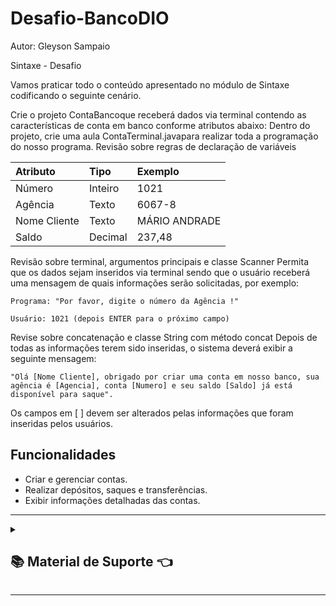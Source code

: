 # Desafio-BancoDIO

Autor: Gleyson Sampaio

Sintaxe - Desafio

Vamos praticar todo o conteúdo apresentado no módulo de Sintaxe codificando o seguinte cenário.

Crie o projeto ContaBancoque receberá dados via terminal contendo as características de conta em banco conforme atributos abaixo:
Dentro do projeto, crie uma aula ContaTerminal.javapara realizar toda a programação do nosso programa.
Revisão sobre regras de declaração de variáveis

|Atributo| Tipo|Exemplo|
|:----|:----|:-----|
|Número|Inteiro|1021|
|Agência|Texto|6067-8|
|Nome Cliente|Texto|MÁRIO ANDRADE|
|Saldo|Decimal|237,48|

Revisão sobre terminal, argumentos principais e classe Scanner
Permita que os dados sejam inseridos via terminal sendo que o usuário receberá uma mensagem de quais informações serão solicitadas, por exemplo:

`Programa: "Por favor, digite o número da Agência !"`

`Usuário: 1021 (depois ENTER para o próximo campo)`

Revise sobre concatenação e classe String com método concat
Depois de todas as informações terem sido inseridas, o sistema deverá exibir a seguinte mensagem:

`"Olá [Nome Cliente], obrigado por criar uma conta em nosso banco, sua agência é [Agencia], conta [Numero] e seu saldo [Saldo] já está disponível para saque".` 

Os campos em [ ] devem ser alterados pelas informações que foram inseridas pelos usuários.

## Funcionalidades
- Criar e gerenciar contas.
- Realizar depósitos, saques e transferências.
- Exibir informações detalhadas das contas.
  
---

<details>

  <summary>

## :books: Material de Suporte :point_left:

</summary>

- [Sites Icons8](https://icons8.com.br/)
- Markdown
  - [Iconografia](https://github.com/ikatyang/emoji-cheat-sheet/tree/master?tab=readme-ov-file#activities)
  - [Badges Basico](https://github.com/digitalinnovationone/dio-lab-open-source/blob/main/utils/badges/badges.md)
  - [Badges Avançado](https://github.com/Ileriayo/markdown-badges?tab=readme-ov-file#markdown-badges)
  - [Badges Avançado 1](https://home.aveek.io/GitHub-Profile-Badges/)
  - [Cards](https://github.com/digitalinnovationone/dio-lab-open-source/blob/main/utils/cards/github-stats.md)
  - [Sintaxe básica de gravação e formatação no GitHub](https://docs.github.com/pt/get-started/writing-on-github/getting-started-with-writing-and-formatting-on-github/basic-writing-and-formatting-syntax)
  - [Trabalhar com formatação avançadano GitHub](https://docs.github.com/pt/get-started/writing-on-github/working-with-advanced-formatting)

</details>

---
